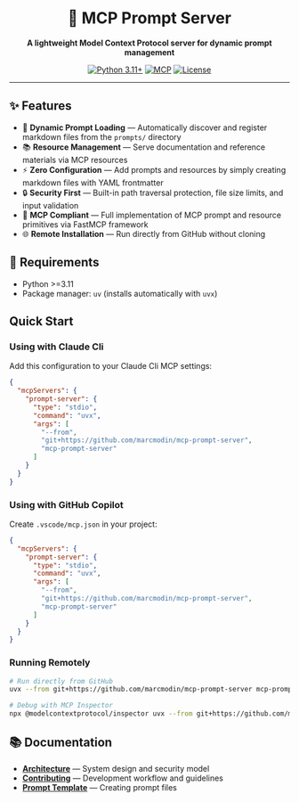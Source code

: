 <div align="center">

# 🚀 MCP Prompt Server

**A lightweight Model Context Protocol server for dynamic prompt management**

[![Python 3.11+](https://img.shields.io/badge/python-3.11+-blue.svg)](https://www.python.org/downloads/)
[![MCP](https://img.shields.io/badge/MCP-Compatible-green.svg)](https://modelcontextprotocol.io)
[![License](https://img.shields.io/badge/license-MIT-blue.svg)](LICENSE)

</div>

---

## ✨ Features

- 📁 **Dynamic Prompt Loading** — Automatically discover and register markdown files from the `prompts/` directory
- 📚 **Resource Management** — Serve documentation and reference materials via MCP resources
- ⚡ **Zero Configuration** — Add prompts and resources by simply creating markdown files with YAML frontmatter
- 🔒 **Security First** — Built-in path traversal protection, file size limits, and input validation
- 🎯 **MCP Compliant** — Full implementation of MCP prompt and resource primitives via FastMCP framework
- 🌐 **Remote Installation** — Run directly from GitHub without cloning

## 🔧 Requirements

- Python >=3.11
- Package manager: `uv` (installs automatically with `uvx`)

## Quick Start

### Using with Claude Cli

Add this configuration to your Claude Cli MCP settings:

```json
{
  "mcpServers": {
    "prompt-server": {
      "type": "stdio",
      "command": "uvx",
      "args": [
        "--from",
        "git+https://github.com/marcmodin/mcp-prompt-server",
        "mcp-prompt-server"
      ]
    }
  }
}
```

### Using with GitHub Copilot

Create `.vscode/mcp.json` in your project:

```json
{
  "mcpServers": {
    "prompt-server": {
      "type": "stdio",
      "command": "uvx",
      "args": [
        "--from",
        "git+https://github.com/marcmodin/mcp-prompt-server",
        "mcp-prompt-server"
      ]
    }
  }
}
```

### Running Remotely

```bash
# Run directly from GitHub
uvx --from git+https://github.com/marcmodin/mcp-prompt-server mcp-prompt-server

# Debug with MCP Inspector
npx @modelcontextprotocol/inspector uvx --from git+https://github.com/marcmodin/mcp-prompt-server mcp-prompt-server
```

## 📚 Documentation

- **[Architecture](docs/architecture.md)** — System design and security model
- **[Contributing](docs/contributing.md)** — Development workflow and guidelines
- **[Prompt Template](resources/prompt-template.md)** — Creating prompt files
